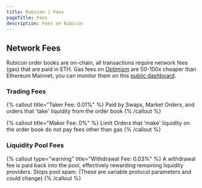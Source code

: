 ```yaml
---
title: Rubicon | Fees
pageTitle: Fees
description: Fees on Rubicon
---
```





## Network Fees 

Rubicon order books are on-chain, all transactions require network fees (gas) that are paid in ETH. Gas fees on [Optimism](https://www.optimism.io/) are 50-100x cheaper than Ethereum Mainnet, you can monitor them on this [public dashboard](https://public-grafana.optimism.io/d/9hkhMxn7z/public-dashboard?orgId=1\&refresh=5m).

### Trading Fees

{% callout title="Taker Fee: 0.01%" %}
Paid by Swaps, Market Orders, and orders that 'take' liquidity from the order book
{% /callout %}

{% callout title="Maker Fee: 0%" %}
Limit Orders that 'make' liquidity on the order book do not pay fees other than gas
{% /callout %}


### Liquidity Pool Fees

{% callout type="warning" title="Withdrawal Fee: 0.03%" %}
A withdrawal fee is paid back into the pool, effectively rewarding remaining liquidity providers. Stops pool spam.
(These are variable protocol parameters and could change)
{% /callout %}
